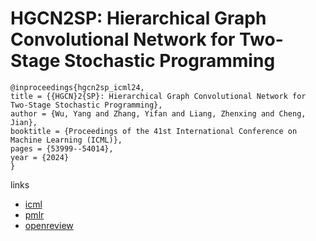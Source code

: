 # HGCN2SP: Hierarchical Graph Convolutional Network for Two-Stage Stochastic Programming

```
@inproceedings{hgcn2sp_icml24,
title = {{HGCN}2{SP}: Hierarchical Graph Convolutional Network for Two-Stage Stochastic Programming},
author = {Wu, Yang and Zhang, Yifan and Liang, Zhenxing and Cheng, Jian},
booktitle = {Proceedings of the 41st International Conference on Machine Learning (ICML)},
pages = {53999--54014},
year = {2024}
}
```

links
- [icml](https://icml.cc/Conferences/2024/Schedule?showEvent=34831)
- [pmlr](https://proceedings.mlr.press/v235/wu24ag.html)
- [openreview](https://openreview.net/forum?id=8onaVSFTEj)
